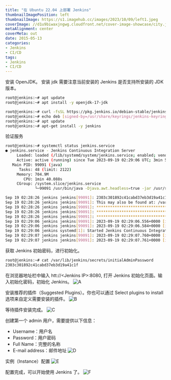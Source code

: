 ```yaml
---
title: "在 Ubuntu 22.04 上部署 Jenkins"
thumbnailImagePosition: left
thumbnailImage: https://s1.imagehub.cc/images/2023/10/09/left1.jpeg
coverImage: //d1u9biwaxjngwg.cloudfront.net/cover-image-showcase/city.jpg
metaAlignment: center
coverMeta: out
date: 2015-05-13
categories:
- Jenkins
- CI/CD
tags:
- Jenkins
- CI/CD
---
```


安装 OpenJDK。 安装 jdk 需要注意当前安装的 Jenkins 是否支持所安装的 JDK 版本。

<!--more-->

```bash
root@jenkins:~# apt update
root@jenkins:~# apt install -y openjdk-17-jdk
```

```bash
root@jenkins:~# curl -fsSL https://pkg.jenkins.io/debian-stable/jenkins.io-2023.key | tee /usr/share/keyrings/jenkins-keyring.asc > /dev/null
root@jenkins:~# echo deb [signed-by=/usr/share/keyrings/jenkins-keyring.asc] https://pkg.jenkins.io/debian-stable binary/ | tee  /etc/apt/sources.list.d/jenkins.list > /dev/null
root@jenkins:~# apt update
root@jenkins:~# apt-get install -y jenkins
```

验证服务
```bash
root@jenkins:~# systemctl status jenkins.service 
● jenkins.service - Jenkins Continuous Integration Server
     Loaded: loaded (/lib/systemd/system/jenkins.service; enabled; vendor preset: enabled)
     Active: active (running) since Tue 2023-09-19 02:29:06 UTC; 3min 5s ago
   Main PID: 99091 (java)
      Tasks: 48 (limit: 2122)
     Memory: 704.9M
        CPU: 1min 40.088s
     CGroup: /system.slice/jenkins.service
             └─99091 /usr/bin/java -Djava.awt.headless=true -jar /usr/share/java/jenkins.war --webroot=/var/cache/>

Sep 19 02:28:26 jenkins jenkins[99091]: 2303c301892c41cabd37eb3d19a41c1f
Sep 19 02:28:26 jenkins jenkins[99091]: This may also be found at: /var/lib/jenkins/secrets/initialAdminPassword
Sep 19 02:28:26 jenkins jenkins[99091]: *************************************************************
Sep 19 02:28:26 jenkins jenkins[99091]: *************************************************************
Sep 19 02:28:26 jenkins jenkins[99091]: *************************************************************
Sep 19 02:29:06 jenkins jenkins[99091]: 2023-09-19 02:29:06.556+0000 [id=31]        INFO        jenkins.InitReacto>
Sep 19 02:29:06 jenkins jenkins[99091]: 2023-09-19 02:29:06.584+0000 [id=24]        INFO        hudson.lifecycle.L>
Sep 19 02:29:06 jenkins systemd[1]: Started Jenkins Continuous Integration Server.
Sep 19 02:29:07 jenkins jenkins[99091]: 2023-09-19 02:29:07.760+0000 [id=48]        INFO        h.m.DownloadServic>
Sep 19 02:29:07 jenkins jenkins[99091]: 2023-09-19 02:29:07.761+0000 [id=48]        INFO        hudson.util.Retrie>
```


获取 Jenkins 初始密码，进行初始化。
```bash
root@jenkins:~# cat /var/lib/jenkins/secrets/initialAdminPassword
2303c301892c41cabd37eb3d19a41c1f
```

在浏览器地址栏中输入 htt://<Jenkins IP\>:8080, 打开 Jenkins 初始化页面。输入初始化密码，初始化 Jenkins。
![A](https://s1.imagehub.cc/images/2023/10/09/A.png)

安装推荐的插件（Suggested Plugins）。你也可以通过 Select plugins to install 选项来自定义需要安装的插件。
![B](https://s1.imagehub.cc/images/2023/10/09/B.png)

等待插件安装完成。
![C](https://s1.imagehub.cc/images/2023/10/09/C.png)

创建第一个 admin 用户，需要提供以下信息：
- Username：用户名
- Password：用户密码
- Full Name：完整的名称
- E-mail address：邮件地址
![D](https://s1.imagehub.cc/images/2023/10/09/D.png)

实例（Instance）配置
![E](https://s1.imagehub.cc/images/2023/10/09/E.png)

配置完成，可以开始使用 Jenkins 了。
![F](https://s1.imagehub.cc/images/2023/10/09/F.png)